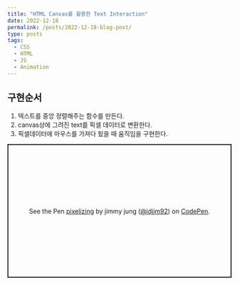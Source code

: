 ```yaml
---
title: "HTML Canvas를 활용한 Text Interaction"
date: 2022-12-18
permalink: /posts/2022-12-18-blog-post/
type: posts
tags:
  - CSS
  - HTML
  - JS
  - Animation
---
```


## 구현순서

1. 텍스트를 중앙 정렬해주는 함수를 만든다.
2. canvas상에 그려진 text를 픽셀 데이터로 변환한다.
3. 픽셀데이터에 마우스를 가져다 됬을 때 움직임을 구현한다.
<p class="codepen" data-height="300" data-theme-id="dark" data-default-tab="html,result" data-slug-hash="VwdgpMj" data-user="idjjm92" style="height: 300px; box-sizing: border-box; display: flex; align-items: center; justify-content: center; border: 2px solid; margin: 1em 0; padding: 1em;">
  <span>See the Pen <a href="https://codepen.io/idjjm92/pen/VwdgpMj">
  pixelizing</a> by jimmy jung (<a href="https://codepen.io/idjjm92">@idjjm92</a>)
  on <a href="https://codepen.io">CodePen</a>.</span>
</p>
<script async src="https://cpwebassets.codepen.io/assets/embed/ei.js"></script>
